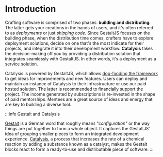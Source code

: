 # Introduction

Crafting software is comprised of two phases: **building and distributing**.
The latter gets your creations in the hands of users,
and it's often referred to as *deployments* or just *shipping code*.
Since GestaltJS focuses on the building phase,
when the distribution time comes,
crafters have to explore deployment solutions,
decide on one that's the most indicate for their projects,
and integrate it into their development workflow.
**Catalysis** takes the decision-making off you by providing a distribution solution that integrates seamlessly with GestaltJS.
In other words, it's a deployment as a service solution.

Catalysis is powered by GestaltJS,
which allows [dog-fooding the framework](https://en.wikipedia.org/wiki/Eating_your_own_dog_food) to get ideas for improvements and new features. Users can deploy and maintain an instance of Catalysis to their infrastructure or use our paid hosted solution.
The latter is recommended to financially support the project. The income generated by subscriptions is re-invested in the shape of paid mentorships.
Mentees are a great source of ideas and energy that are key to building a diverse tool.


:::info Gestalt and Catalysis

[Gestalt](https://www.verywellmind.com/what-is-gestalt-psychology-2795808) is a German word that roughly means *"configuration"* or the way things are put together to form a whole object. It captures the GestaltJS' idea of grouping smaller pieces to form an integrated development experience. [Catalysis](https://en.wikipedia.org/wiki/Catalysis), a process that increases the rate of a chemical reaction by adding a substance known as a catalyst, makes the Gestalt blocks react to form a ready-to-use and distributable piece of software.
:::
